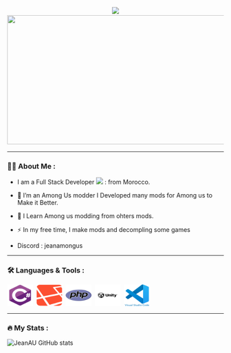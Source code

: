 <div id="header" align="center">
  <img src="https://media.giphy.com/media/M9gbBd9nbDrOTu1Mqx/giphy.gif" width="100"/>
</div>

<div align="center">
  <img src="https://media.giphy.com/media/dWesBcTLavkZuG35MI/giphy.gif" width="600" height="300"/>
</div>
 

 ---

### :woman_technologist: About Me :

- I am a Full Stack Developer <img src="https://media.giphy.com/media/WUlplcMpOCEmTGBtBW/giphy.gif" width="30"> : from Morocco.

-  :telescope: I’m an Among Us modder I Developed many mods for Among us to Make it Better.

- :seedling: I Learn Among us modding from ohters mods.

- :zap: In my free time, I make mods and decompling some games
- Discord : jeanamongus

---

 ### :hammer_and_wrench: Languages & Tools :
 <div>
  <img src="https://github.com/devicons/devicon/blob/master/icons/csharp/csharp-original.svg" title="C#" alt="C#" width="60" height="50"/>&nbsp;
  <img src="https://github.com/devicons/devicon/blob/master/icons/laravel/laravel-plain.svg" title="Laravel" alt="Laravel" width="60" height="50"/>&nbsp;
  <img src="https://github.com/devicons/devicon/blob/master/icons/php/php-original.svg" title="PHP" alt="PHP" width="60" height="50"/>&nbsp;
  <img src="https://github.com/devicons/devicon/blob/master/icons/unity/unity-original-wordmark.svg" title="Unity" alt="Unity" width="60" height="50"/>&nbsp;
  <img src="https://github.com/devicons/devicon/blob/master/icons/vscode/vscode-original-wordmark.svg" title="Visual Studio Code" alt="Visual Studio Code" width="60" height="50"/>&nbsp;
</div>

---
### :fire: My Stats :
![JeanAU GitHub stats](https://stats-one-kohl.vercel.app/api?username=jeanau&theme=midnight-purple&count_private=true&show_icons=true)
